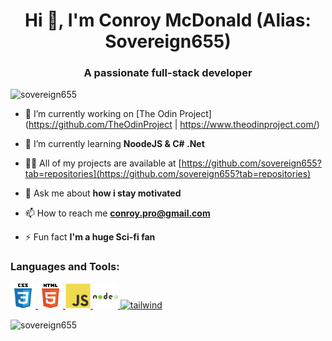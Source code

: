 <h1 align="center">Hi 👋, I'm Conroy McDonald (Alias: Sovereign655)</h1>
<h3 align="center">A passionate full-stack developer</h3>

<p align="left"> <img src="https://komarev.com/ghpvc/?username=sovereign655&label=Profile%20views&color=0e75b6&style=flat" alt="sovereign655" /> </p>

- 🔭 I’m currently working on [The Odin Project](https://github.com/TheOdinProject | https://www.theodinproject.com/)

- 🌱 I’m currently learning **NoodeJS & C# .Net**

- 👨‍💻 All of my projects are available at [https://github.com/sovereign655?tab=repositories](https://github.com/sovereign655?tab=repositories)

- 💬 Ask me about **how i stay motivated**

- 📫 How to reach me **conroy.pro@gmail.com**

- ⚡ Fun fact **I'm a huge Sci-fi fan**

<p align="left">
</p>

<h3 align="left">Languages and Tools:</h3>
<p align="left"> <a href="https://www.w3schools.com/css/" target="_blank" rel="noreferrer"> <img src="https://raw.githubusercontent.com/devicons/devicon/master/icons/css3/css3-original-wordmark.svg" alt="css3" width="40" height="40"/> </a> <a href="https://www.w3.org/html/" target="_blank" rel="noreferrer"> <img src="https://raw.githubusercontent.com/devicons/devicon/master/icons/html5/html5-original-wordmark.svg" alt="html5" width="40" height="40"/> </a> <a href="https://developer.mozilla.org/en-US/docs/Web/JavaScript" target="_blank" rel="noreferrer"> <img src="https://raw.githubusercontent.com/devicons/devicon/master/icons/javascript/javascript-original.svg" alt="javascript" width="40" height="40"/> </a> <a href="https://nodejs.org" target="_blank" rel="noreferrer"> <img src="https://raw.githubusercontent.com/devicons/devicon/master/icons/nodejs/nodejs-original-wordmark.svg" alt="nodejs" width="40" height="40"/> </a> <a href="https://tailwindcss.com/" target="_blank" rel="noreferrer"> <img src="https://www.vectorlogo.zone/logos/tailwindcss/tailwindcss-icon.svg" alt="tailwind" width="40" height="40"/> </a> </p>

<p><img align="center" src="https://github-readme-stats.vercel.app/api/top-langs?username=sovereign655&show_icons=true&locale=en&layout=compact" alt="sovereign655" /></p>
